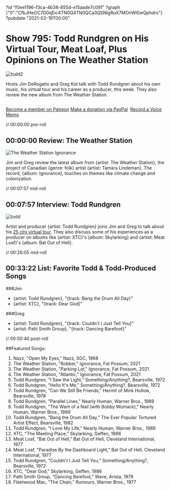 ?id "f0ee1196-f3ca-4b38-855d-e15aade7c091"
?graph {"0":"CfbJHeOC7D0qEic4TN0Q4TN0QCa3QSNIgRuX7MOnWl0wQphdrs"}
?pubdate "2021-02-19T00:00"
# Show 795: Todd Rundgren on His Virtual Tour, Meat Loaf, Plus Opinions on The Weather Station
![todd2](https://static.soundopinions.org/images/2021/todd2.jpeg)

Hosts Jim DeRogatis and Greg Kot talk with Todd Rundgren about his own music, his virtual tour and his career as a producer, this week. They also review the new album from The Weather Station. 

##
[Become a member on Patreon](https://www.patreon.com/soundopinions)
[Make a donation via PayPal](https://bit.ly/36zIhZK) 
[Record a Voice Memo](https://www.micdropp.com/studio/5febf006eba45/) 


// 00:00:00 pre-roll


## 00:00:00 Review: The Weather Station 

![The Weather Station Ignorance](https://static.soundopinions.org/assets/795/012.jpg)

Jim and Greg review the latest album from {artist: The Weather Station}, the project of Canadian {genre: folk} artist {artist: Tamara Lindeman}. The record, {album: Ignorance}, touches on themes like climate change and colonization.



// 00:07:57 mid-roll

## 00:07:57 Interview: Todd Rundgren
![todd](https://static.soundopinions.org/images/2021/todd.jpeg)

Artist and producer {artist: Todd Rundgren} joins Jim and Greg to talk about his [25 city virtual tour](https://nocapshows.com/artist?name=toddrundgren). They also discuss some of his experiences as a producer on albums like {artist: XTC}'s {album: Skylarking} and {artist: Meat Loaf}'s {album: Bat Out of Hell}. 


// 00:26:05 mid-roll

## 00:33:22 List: Favorite Todd & Todd-Produced Songs

###Jim
- {artist: Todd Rundgren}, "{track: Bang the Drum All Day}"
- {artist: XTC}, "{track: Dear God}"

###Greg
- {artist: Todd Rundgren}, "{track: Couldn't I Just Tell You}"
- {artist: Patti Smith Group}, "{track: Dancing Barefoot}"


// 00:50:40 post-roll


##Featured Songs: 

1. Nazz, "Open My Eyes," Nazz, SGC, 1968
1. The Weather Station, "Robber," Ignorance, Fat Possum, 2021
1. The Weather Station, "Parking Lot," Ignorance, Fat Possum, 2021
1. The Weather Station, "Atlantic," Ignorance, Fat Possum, 2021
1. Todd Rundgren, "I Saw the Light," Something/Anything?, Bearsville, 1972
1. Todd Rundgren, "Hello It's Me," Something/Anything?, Bearsville, 1972
1. Todd Rundgren, "Can We Still Be Friends," Hermit of Mink Hollow, Bearsville, 1978
1. Todd Rundgren, "Parallel Lines," Nearly Human, Warner Bros., 1989
1. Todd Rundgren, "The Want of a Nail (with Bobby Womack)," Nearly Human, Warner Bros., 1989
1. Todd Rundgren, "Bang the Drum All Day," The Ever Popular Tortured Artist Effect, Bearsville, 1982
1. Todd Rundgren, "I Love My Life," Nearly Human, Warner Bros., 1989
1. XTC, "The Meeting Place," Skylarking, Geffen, 1986
1. Meat Loaf, "Bat Out of Hell," Bat Out of Hell, Cleveland International, 1977
1. Meat Loaf, "Paradise By the Dashboard Light," Bat Out of Hell, Cleveland International, 1977
1. Todd Rundgren, "Couldn't I Just Tell You," Something/Anything?, Bearsville, 1972
1. XTC, "Dear God," Skylarking, Geffen, 1986
1. Patti Smith Group, "Dancing Barefoot," Wave, Arista, 1979
1. Fleetwood Mac, "The Chain," Rumours, Warner Bros., 1977
